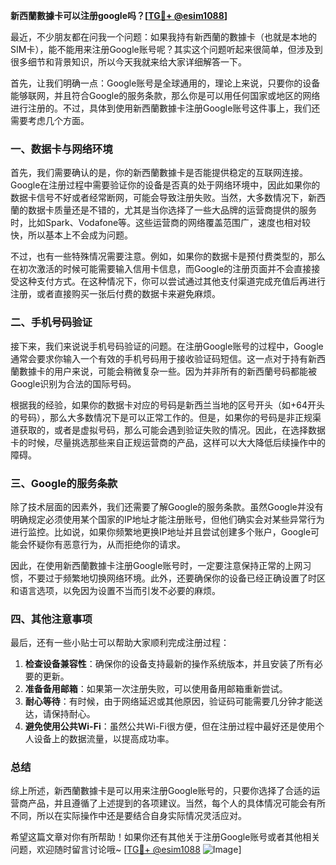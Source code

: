 **新西蘭數據卡可以注册google吗？[[TG💪+ @esim1088](https://t.me/s/esim1088)]**

最近，不少朋友都在问我一个问题：如果我持有新西蘭的數據卡（也就是本地的SIM卡），能不能用来注册Google账号呢？其实这个问题听起来很简单，但涉及到很多细节和背景知识，所以今天我就来给大家详细解答一下。

首先，让我们明确一点：Google账号是全球通用的，理论上来说，只要你的设备能够联网，并且符合Google的服务条款，那么你是可以用任何国家或地区的网络进行注册的。不过，具体到使用新西蘭數據卡注册Google账号这件事上，我们还需要考虑几个方面。

### 一、数据卡与网络环境

首先，我们需要确认的是，你的新西蘭數據卡是否能提供稳定的互联网连接。Google在注册过程中需要验证你的设备是否真的处于网络环境中，因此如果你的数据卡信号不好或者经常断网，可能会导致注册失败。当然，大多数情况下，新西蘭的数据卡质量还是不错的，尤其是当你选择了一些大品牌的运营商提供的服务时，比如Spark、Vodafone等。这些运营商的网络覆盖范围广，速度也相对较快，所以基本上不会成为问题。

不过，也有一些特殊情况需要注意。例如，如果你的数据卡是预付费类型的，那么在初次激活的时候可能需要输入信用卡信息，而Google的注册页面并不会直接接受这种支付方式。在这种情况下，你可以尝试通过其他支付渠道完成充值后再进行注册，或者直接购买一张后付费的数据卡来避免麻烦。

### 二、手机号码验证

接下来，我们来说说手机号码验证的问题。在注册Google账号的过程中，Google通常会要求你输入一个有效的手机号码用于接收验证码短信。这一点对于持有新西蘭數據卡的用户来说，可能会稍微复杂一些。因为并非所有的新西蘭号码都能被Google识别为合法的国际号码。

根据我的经验，如果你的数据卡对应的号码是新西兰当地的区号开头（如+64开头的号码），那么大多数情况下是可以正常工作的。但是，如果你的号码是非正规渠道获取的，或者是虚拟号码，那么可能会遇到验证失败的情况。因此，在选择数据卡的时候，尽量挑选那些来自正规运营商的产品，这样可以大大降低后续操作中的障碍。

### 三、Google的服务条款

除了技术层面的因素外，我们还需要了解Google的服务条款。虽然Google并没有明确规定必须使用某个国家的IP地址才能注册账号，但他们确实会对某些异常行为进行监控。比如说，如果你频繁地更换IP地址并且尝试创建多个账户，Google可能会怀疑你有恶意行为，从而拒绝你的请求。

因此，在使用新西蘭數據卡注册Google账号时，一定要注意保持正常的上网习惯，不要过于频繁地切换网络环境。此外，还要确保你的设备已经正确设置了时区和语言选项，以免因为设置不当而引发不必要的麻烦。

### 四、其他注意事项

最后，还有一些小贴士可以帮助大家顺利完成注册过程：

1. **检查设备兼容性**：确保你的设备支持最新的操作系统版本，并且安装了所有必要的更新。
2. **准备备用邮箱**：如果第一次注册失败，可以使用备用邮箱重新尝试。
3. **耐心等待**：有时候，由于网络延迟或其他原因，验证码可能需要几分钟才能送达，请保持耐心。
4. **避免使用公共Wi-Fi**：虽然公共Wi-Fi很方便，但在注册过程中最好还是使用个人设备上的数据流量，以提高成功率。

### 总结

综上所述，新西蘭數據卡是可以用来注册Google账号的，只要你选择了合适的运营商产品，并且遵循了上述提到的各项建议。当然，每个人的具体情况可能会有所不同，所以在实际操作中还是要结合自身实际情况灵活应对。

希望这篇文章对你有所帮助！如果你还有其他关于注册Google账号或者其他相关问题，欢迎随时留言讨论哦~ [[TG💪+ @esim1088](https://t.me/s/esim1088) ![Image](https://i.postimg.cc/4NQfJmqS/Snipaste-2025-05-13-00-14-12.png)]